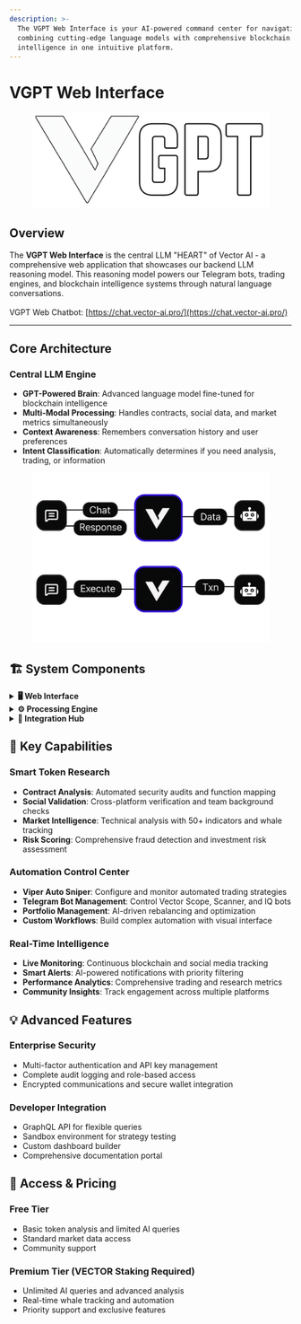```yaml
---
description: >-
  The VGPT Web Interface is your AI-powered command center for navigating DeFi -
  combining cutting-edge language models with comprehensive blockchain
  intelligence in one intuitive platform.
---
```


# VGPT Web Interface



<figure><img src="../.gitbook/assets/vectorgpt.png" alt=""><figcaption></figcaption></figure>

## Overview

The **VGPT Web Interface** is the central LLM "HEART" of Vector AI - a comprehensive web application that showcases our backend LLM reasoning model. This reasoning model powers our Telegram bots, trading engines, and blockchain intelligence systems through natural language conversations.\
\
VGPT Web Chatbot: [https://chat.vector-ai.pro/](https://chat.vector-ai.pro/)



***

## Core Architecture

### Central LLM Engine

* **GPT-Powered Brain**: Advanced language model fine-tuned for blockchain intelligence
* **Multi-Modal Processing**: Handles contracts, social data, and market metrics simultaneously
* **Context Awareness**: Remembers conversation history and user preferences
* **Intent Classification**: Automatically determines if you need analysis, trading, or information

<figure><img src="../.gitbook/assets/vgptchart.png" alt=""><figcaption></figcaption></figure>

## 🏗️ System Components

<details>

<summary><strong>🖥️ Web Interface</strong></summary>

**Core Features:**

* Conversational chat interface with VGPT
* Real-time dashboards and interactive charts
* Multi-tab research sessions
* Mobile responsive design

**Advanced Tools:**

* Voice commands and speech-to-text
* Custom workspaces and themes
* Performance analytics and alerts

</details>

<details>

<summary><strong>⚙️ Processing Engine</strong></summary>

**Data Pipeline:**

* Parallel processing from multiple sources
* Real-time blockchain node connections
* Social media API integration (Twitter, Telegram, Discord)
* Web crawling and news aggregation

**Intelligence Modules:**

* Natural language understanding
* Pattern recognition and anomaly detection
* Predictive analytics and automated reasoning

</details>

<details>

<summary><strong>🔗 Integration Hub</strong></summary>

**Trading Platforms:**

* DEX integration (Uniswap, SushiSwap, PancakeSwap)
* CEX API connections
* DeFi protocol interactions
* Cross-chain bridge support

**Developer Tools:**

* REST API and GraphQL access
* WebSocket real-time streams
* SDK libraries and documentation
* Webhook support for external apps

</details>

## 🚀 Key Capabilities

### **Smart Token Research**

* **Contract Analysis**: Automated security audits and function mapping
* **Social Validation**: Cross-platform verification and team background checks
* **Market Intelligence**: Technical analysis with 50+ indicators and whale tracking
* **Risk Scoring**: Comprehensive fraud detection and investment risk assessment

### **Automation Control Center**

* **Viper Auto Sniper**: Configure and monitor automated trading strategies
* **Telegram Bot Management**: Control Vector Scope, Scanner, and IQ bots
* **Portfolio Management**: AI-driven rebalancing and optimization
* **Custom Workflows**: Build complex automation with visual interface

### **Real-Time Intelligence**

* **Live Monitoring**: Continuous blockchain and social media tracking
* **Smart Alerts**: AI-powered notifications with priority filtering
* **Performance Analytics**: Comprehensive trading and research metrics
* **Community Insights**: Track engagement across multiple platforms

## 💡 Advanced Features

### **Enterprise Security**

* Multi-factor authentication and API key management
* Complete audit logging and role-based access
* Encrypted communications and secure wallet integration

### **Developer Integration**

* GraphQL API for flexible queries
* Sandbox environment for strategy testing
* Custom dashboard builder
* Comprehensive documentation portal

## 🎯 Access & Pricing

### **Free Tier**

* Basic token analysis and limited AI queries
* Standard market data access
* Community support

### **Premium Tier** (VECTOR Staking Required)

* Unlimited AI queries and advanced analysis
* Real-time whale tracking and automation
* Priority support and exclusive features

